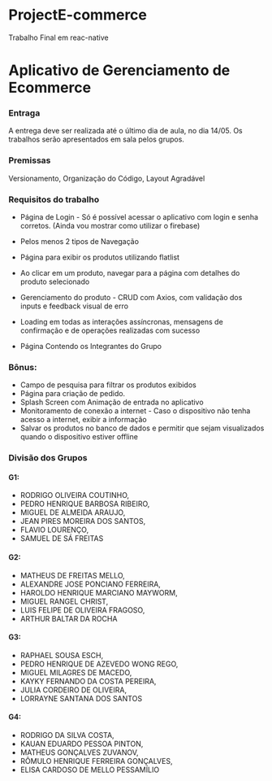 # ProjectE-commerce
Trabalho Final em reac-native 



# Aplicativo de Gerenciamento de Ecommerce

### Entraga
A entrega deve ser realizada até o último dia de aula, no dia 14/05.
Os trabalhos serão apresentados em sala pelos grupos.

### Premissas
Versionamento,
Organização do Código,
Layout Agradável

### Requisitos do trabalho
- Página de Login - Só é possível acessar o aplicativo com login e senha corretos. (Ainda vou mostrar como utilizar o firebase)

- Pelos menos 2 tipos de Navegação

- Página para exibir os produtos utilizando flatlist

- Ao clicar em um produto, navegar para a página com detalhes do produto selecionado

- Gerenciamento do produto - CRUD com Axios, com validação dos inputs e feedback visual de erro

- Loading em todas as interações assíncronas, mensagens de confirmação e de operações realizadas com sucesso

- Página Contendo os Integrantes do Grupo

### Bônus:
- Campo de pesquisa para filtrar os produtos exibidos
- Página para criação de pedido.
- Splash Screen com Animação de entrada no aplicativo
- Monitoramento de conexão a internet - Caso o dispositivo não tenha acesso a internet, exibir a informação
- Salvar os produtos no banco de dados e permitir que sejam visualizados quando o dispositivo estiver offline

### Divisão dos Grupos

#### G1:
- RODRIGO OLIVEIRA COUTINHO, 
- PEDRO HENRIQUE BARBOSA RIBEIRO, 
- MIGUEL DE ALMEIDA ARAUJO, 
- JEAN PIRES MOREIRA DOS SANTOS, 
- FLAVIO LOURENÇO, 
- SAMUEL DE SÁ FREITAS

#### G2:
- MATHEUS DE FREITAS MELLO, 
- ALEXANDRE JOSE PONCIANO FERREIRA, 
- HAROLDO HENRIQUE MARCIANO MAYWORM, 
- MIGUEL RANGEL CHRIST, 
- LUIS FELIPE DE OLIVEIRA FRAGOSO, 
- ARTHUR BALTAR DA ROCHA

#### G3:
- RAPHAEL SOUSA ESCH,
- PEDRO HENRIQUE DE AZEVEDO WONG REGO, 
- MIGUEL MILAGRES DE MACEDO, 
- KAYKY FERNANDO DA COSTA PEREIRA, 
- JULIA CORDEIRO DE OLIVEIRA, 
- LORRAYNE SANTANA DOS SANTOS

#### G4:
- RODRIGO DA SILVA COSTA, 
- KAUAN EDUARDO PESSOA PINTON, 
- MATHEUS GONÇALVES ZUVANOV, 
- RÔMULO HENRIQUE FERREIRA GONÇALVES, 
- ELISA CARDOSO DE MELLO PESSAMÍLIO


